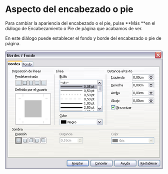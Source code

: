 
# Aspecto del encabezado o pie

Para cambiar la apariencia del encabezado o el pie, pulse **Más **en el diálogo de Encabezamiento o Pie de página que acabamos de ver.

En este diálogo puede establecer el fondo y borde del encabezado o pie de página.

![](https://raw.githubusercontent.com/catedu/libreOffice-la-suite-ofimatica-libre/master/img/EstiloEncabezado.png)
